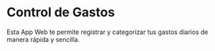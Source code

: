# Control de Gastos
Esta App Web te permite registrar y categorizar tus gastos diarios de manera rápida y sencilla. 
